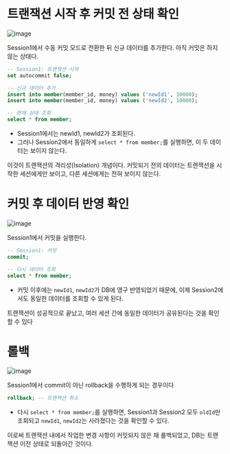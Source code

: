# 트랜잭션 시작 후 커밋 전 상태 확인

![image](https://github.com/user-attachments/assets/a93d0696-a28b-4a12-95c0-34f4cae5a3f6)


Session1에서 수동 커밋 모드로 전환한 뒤 신규 데이터를 추가한다. 아직 커밋은 하지 않는 상태다.

```sql
-- Session1: 트랜잭션 시작
set autocommit false;

-- 신규 데이터 추가
insert into member(member_id, money) values ('newId1', 10000);
insert into member(member_id, money) values ('newId2', 10000);

-- 현재 상태 조회
select * from member;
```

- Session1에서는 newId1, newId2가 조회된다.
- 그러나 Session2에서 동일하게 `select * from member;`를 실행하면, 이 두 데이터는 보이지 않는다.

이것이 트랜잭션의 격리성(Isolation) 개념이다. 커밋되기 전의 데이터는 트랜잭션을 시작한 세션에게만 보이고, 다른 세션에게는 전혀 보이지 않는다.

# 커밋 후 데이터 반영 확인

![image](https://github.com/user-attachments/assets/71f28b2d-ac9f-4ba4-a5fd-8ccc7b68f797)


Session1에서 커밋을 실행한다.

```sql
-- Session1: 커밋
commit;

-- 다시 데이터 조회
select * from member;
```

- 커밋 이후에는 `newId1`, `newId2`가 DB에 영구 반영되었기 때문에, 이제 Session2에서도 동일한 데이터를 조회할 수 있게 된다.

트랜잭션이 성공적으로 끝났고, 여러 세션 간에 동일한 데이터가 공유된다는 것을 확인할 수 있다

# 롤백

![image](https://github.com/user-attachments/assets/9bd6e807-d0f5-4822-aef6-65d2bd512d9c)


Session1에서 commit이 아닌 rollback을 수행하게 되는 경우이다

```sql
rollback; -- 트랜잭션 취소
```

- 다시 `select * from member;`를 실행하면, Session1과 Session2 모두 `oldId`만 조회되고 `newId1`, `newId2`는 사라졌다는 것을 확인할 수 있다.

이로써 트랜잭션 내에서 작업한 변경 사항이 커밋되지 않은 채 롤백되었고, DB는 트랜잭션 이전 상태로 되돌아간 것이다.
